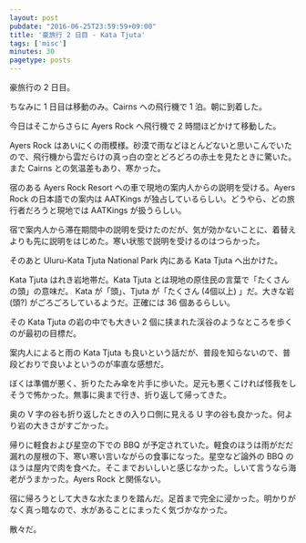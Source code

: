 ```yaml
---
layout: post
pubdate: "2016-06-25T23:59:59+09:00"
title: '豪旅行 2 日目 - Kata Tjuta'
tags: ['misc']
minutes: 30
pagetype: posts
---
```

豪旅行の 2 日目。

ちなみに 1 日目は移動のみ。Cairns への飛行機で 1 泊。朝に到着した。

今日はそこからさらに Ayers Rock へ飛行機で 2 時間ほどかけて移動した。

Ayers Rock はあいにくの雨模様。砂漠で雨などほとんどないと思いこんでいたので、飛行機から雲だらけの真っ白の空とどろどろの赤土を見たときに驚いた。また Cairns との気温差もあり、寒かった。

宿のある Ayers Rock Resort への車で現地の案内人からの説明を受ける。Ayers Rock の日本語での案内は AATKings が独占しているらしい。どうやら、どの旅行者だろうと現地では AATKings が扱うらしい。

宿で案内人から滞在期間中の説明を受けたのだが、気が効かないことに、着替えよりも先に説明をはじめた。寒い状態で説明を受けるのはつらかった。

そのあと Uluru-Kata Tjuta National Park 内にある Kata Tjuta へ出かけた。

Kata Tjuta はれき岩地帯だ。Kata Tjuta とは現地の原住民の言葉で「たくさんの頭」の意味だ。 Kata が「頭」、Tjuta が「たくさん (4個以上) 」だ。大きな岩 (頭?) がごろごろしているようだ。正確には 36 個あるらしい。

その Kata Tjuta の岩の中でも大きい 2 個に挟まれた渓谷のようなところを歩くのが最初の目標だ。

案内人によると雨の Kata Tjuta も良いという話だが、普段を知らないので、普段どおりで良いよというのが率直な感想だ。

ぼくは準備が悪く、折りたたみ傘を片手に歩いた。足元も悪くこければ怪我をしそうで怖かった。無事に奥まで行き、折り返して帰ってきた。

奥の V 字の谷も折り返したときの入り口側に見える U 字の谷も良かった。何より岩の大きさがすごかった。

帰りに軽食および星空の下での BBQ が予定されていた。軽食のほうは雨がだだ漏れの屋根の下、寒い寒い言いながらの食事になった。星空など論外の BBQ のほうは屋内で肉を食べた。そこまでおいしいと感じなかった。しいて言うなら海老がうまかった。Ayers Rock と関係ない。

宿に帰ろうとして大きな水たまりを踏んだ。足首まで完全に浸かった。明かりがなく真っ暗なので、水があることにまったく気づかなかった。

散々だ。
